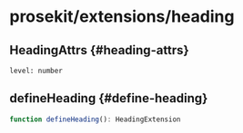 # prosekit/extensions/heading

## HeadingAttrs {#heading-attrs}

<dl>

<dt>

`level: number`

</dt>

<dd>

</dd>

</dl>

## defineHeading {#define-heading}

```ts
function defineHeading(): HeadingExtension
```
